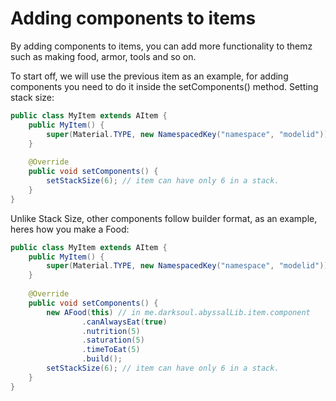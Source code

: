 # Adding components to items

By adding components to items, you can add more functionality to themz such as making food, armor, tools and so on.

<procedure title="Adding components to items" id="adding-components-to-items">
<step>
To start off, we will use the previous item as an example, for adding components you need to do it inside the setComponents() method.
</step>
<step>
Setting stack size:

```Java
public class MyItem extends AItem {
    public MyItem() {
        super(Material.TYPE, new NamespacedKey("namespace", "modelid"));
    }
    
    @Override
    public void setComponents() {
        setStackSize(6); // item can have only 6 in a stack.
    }
}
```
</step>
<step>
Unlike Stack Size, other components follow builder format, as an example, heres how you make a Food:

```Java
public class MyItem extends AItem {
    public MyItem() {
        super(Material.TYPE, new NamespacedKey("namespace", "modelid"));
    }
    
    @Override
    public void setComponents() {
        new AFood(this) // in me.darksoul.abyssalLib.item.component
                .canAlwaysEat(true)
                .nutrition(5)
                .saturation(5)
                .timeToEat(5)
                .build();
        setStackSize(6); // item can have only 6 in a stack.
    }
}
```
</step>
</procedure>